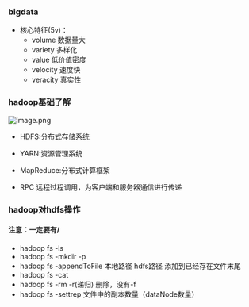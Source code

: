 
### bigdata
* 核心特征(5v)：
  * volume 数据量大
  * variety 多样化
  * value 低价值密度
  * velocity 速度快
  * veracity 真实性

### hadoop基础了解

![image.png](https://upload-images.jianshu.io/upload_images/14466577-516883c8151b2def.png?imageMogr2/auto-orient/strip%7CimageView2/2/w/1240)

* HDFS:分布式存储系统
* YARN:资源管理系统
* MapReduce:分布式计算框架

* RPC 远程过程调用，为客户端和服务器通信进行传递


### hadoop对hdfs操作
#### 注意：一定要有/
* hadoop fs -ls
* hadoop fs -mkdir -p
* hadoop fs -appendToFile 本地路径 hdfs路径 添加到已经存在文件末尾
* hadoop fs -cat
* hadoop fs -rm -r(递归) 删除，没有-f
* hadoop fs -settrep 文件中的副本数量（dataNode数量）




